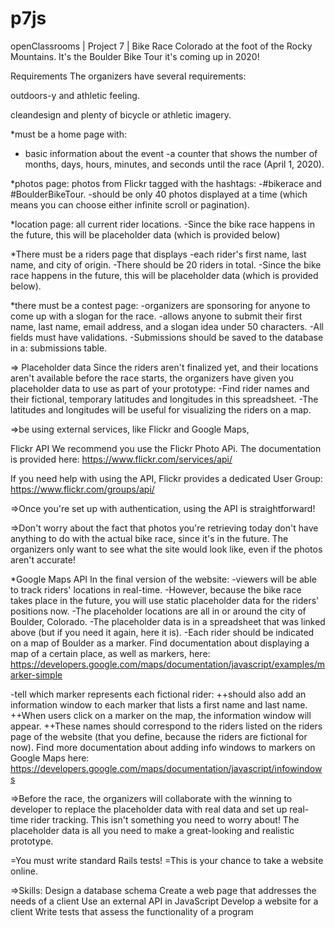 # p7js

openClassrooms | Project 7 | Bike Race
Colorado at the foot of the Rocky Mountains.  It's the Boulder Bike Tour it's
coming up in 2020! 

Requirements The organizers have several requirements:

outdoors-y and athletic feeling. 

cleandesign and plenty of bicycle or athletic imagery. 

*must be a home page with:
- basic information about the event 
-a counter that shows the number of months, days, hours, minutes, and seconds until the race (April 1, 2020).

*photos page: photos from Flickr tagged with the hashtags: 
-#bikerace and #BoulderBikeTour. 
-should be only 40 photos displayed at a time (which means you
can choose either infinite scroll or pagination). 

*location page: all current rider locations. 
-Since the bike race happens in the future, this will be placeholder data (which is provided below) 

*There must be a riders page that displays
-each rider's first name, last name, and city of origin. 
-There should be 20 riders in total. 
-Since the bike race happens in the future, this will be placeholder data (which is provided below). 

*there must be a contest page: 
-organizers are sponsoring for anyone to come up with a slogan for the race.
-allows anyone to submit their first name, last name, email address, and a slogan idea under 50 characters.
-All fields must have validations. 
-Submissions should be saved to the database in a: submissions table. 

=> Placeholder data Since the riders aren't finalized yet, and their locations aren't available before the race starts, the
organizers have given you placeholder data to use as part of your prototype:
-Find rider names and their fictional, temporary latitudes and longitudes in this spreadsheet. 
-The latitudes and longitudes will be useful for visualizing the riders on a
map. 

=>be using external services, like Flickr and Google Maps,

Flickr API We recommend you use the Flickr Photo APi. The documentation is
provided here:  https://www.flickr.com/services/api/

If you need help with using the API, Flickr provides a dedicated User Group: 
https://www.flickr.com/groups/api/

=>Once you're set up with authentication, using the API is straightforward!

=>Don't worry about the fact that photos you're retrieving today don't have
anything to do with the actual bike race, since it's in the future. The
organizers only want to see what the site would look like, even if the photos
aren't accurate!

*Google Maps API In the final version of the website:
-viewers will be able to track riders' locations in real-time. 
-However, because the bike race takes place in the future, you will use static placeholder data for the riders'
positions now. 
-The placeholder locations are all in or around the city of Boulder, Colorado. 
-The placeholder data is in a spreadsheet that was linked above (but if you need it again, here it is).
-Each rider should be indicated on a map of Boulder as a marker. Find
documentation about displaying a map of a certain place, as well as markers,
here:
https://developers.google.com/maps/documentation/javascript/examples/marker-simple

-tell which marker represents each fictional rider:
++should also add an information window to each marker that lists a first name and last
name. 
++When users click on a marker on the map, the information window will
appear. 
++These names should correspond to the riders listed on the riders page
of the website (that you define, because the riders are fictional for now).
Find more documentation about adding info windows to markers on Google Maps
here: https://developers.google.com/maps/documentation/javascript/infowindows

=>Before the race, the organizers will collaborate with the winning to developer
to replace the placeholder data with real data and set up real-time rider
tracking. This isn't something you need to worry about! The placeholder data
is all you need to make a great-looking and realistic prototype.


=You must write standard Rails tests!
=This is your chance to take a website online.

=>Skills:
 Design a database schema
  Create a web page that addresses the needs of a client 
  Use an external API in JavaScript 
  Develop a website for a client
Write tests that assess the functionality of a program

